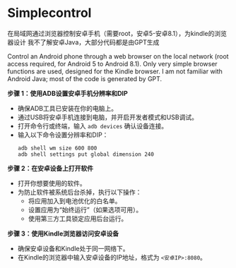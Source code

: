 # Simplecontrol
在局域网通过浏览器控制安卓手机（需要root，安卓5-安卓8.1），为kindle的浏览器设计
我不了解安卓Java，大部分代码都是由GPT生成

Control an Android phone through a web browser on the local network (root access required, for Android 5 to Android 8.1). Only very simple browser functions are used, designed for the Kindle browser.
I am not familiar with Android Java; most of the code is generated by GPT.

**步骤 1：使用ADB设置安卓手机分辨率和DIP**
- 确保ADB工具已安装在你的电脑上。
- 通过USB将安卓手机连接到电脑，并开启开发者模式和USB调试。
- 打开命令行或终端，输入 `adb devices` 确认设备连接。
- 输入以下命令设置分辨率和DIP：
  ```
  adb shell wm size 600 800
  adb shell settings put global dimension 240
  ```

**步骤 2：在安卓设备上打开软件**
- 打开你想要使用的软件。
- 为防止软件被系统后台杀掉，执行以下操作：
    - 将应用加入到电池优化的白名单。
    - 设置应用为“始终运行”（如果选项可用）。
    - 使用第三方工具锁定应用后台运行。

**步骤 3：使用Kindle浏览器访问安卓设备**
- 确保安卓设备和Kindle处于同一网络下。
- 在Kindle的浏览器中输入安卓设备的IP地址，格式为 `<安卓IP>:8080`。